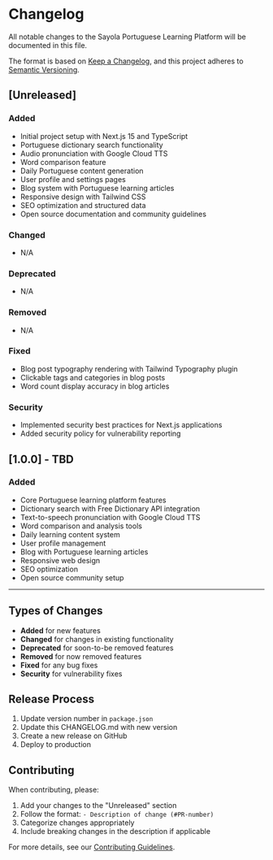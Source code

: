 # Changelog

All notable changes to the Sayola Portuguese Learning Platform will be documented in this file.

The format is based on [Keep a Changelog](https://keepachangelog.com/en/1.0.0/),
and this project adheres to [Semantic Versioning](https://semver.org/spec/v2.0.0.html).

## [Unreleased]

### Added
- Initial project setup with Next.js 15 and TypeScript
- Portuguese dictionary search functionality
- Audio pronunciation with Google Cloud TTS
- Word comparison feature
- Daily Portuguese content generation
- User profile and settings pages
- Blog system with Portuguese learning articles
- Responsive design with Tailwind CSS
- SEO optimization and structured data
- Open source documentation and community guidelines

### Changed
- N/A

### Deprecated
- N/A

### Removed
- N/A

### Fixed
- Blog post typography rendering with Tailwind Typography plugin
- Clickable tags and categories in blog posts
- Word count display accuracy in blog articles

### Security
- Implemented security best practices for Next.js applications
- Added security policy for vulnerability reporting

## [1.0.0] - TBD

### Added
- Core Portuguese learning platform features
- Dictionary search with Free Dictionary API integration
- Text-to-speech pronunciation with Google Cloud TTS
- Word comparison and analysis tools
- Daily learning content system
- User profile management
- Blog with Portuguese learning articles
- Responsive web design
- SEO optimization
- Open source community setup

---

## Types of Changes

- **Added** for new features
- **Changed** for changes in existing functionality
- **Deprecated** for soon-to-be removed features
- **Removed** for now removed features
- **Fixed** for any bug fixes
- **Security** for vulnerability fixes

## Release Process

1. Update version number in `package.json`
2. Update this CHANGELOG.md with new version
3. Create a new release on GitHub
4. Deploy to production

## Contributing

When contributing, please:
1. Add your changes to the "Unreleased" section
2. Follow the format: `- Description of change (#PR-number)`
3. Categorize changes appropriately
4. Include breaking changes in the description if applicable

For more details, see our [Contributing Guidelines](CONTRIBUTING.md).